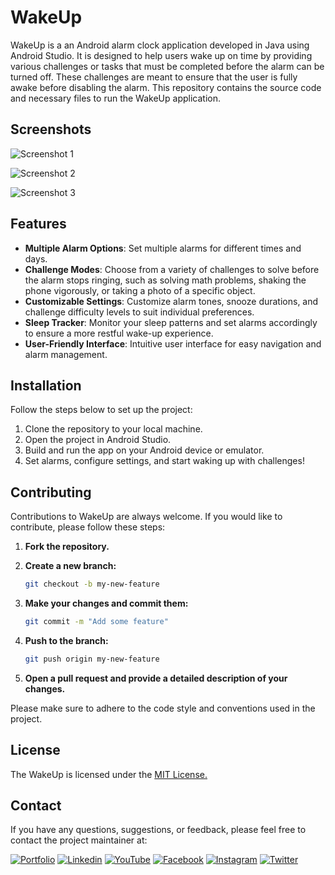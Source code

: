 # WakeUp

WakeUp is a an Android alarm clock application developed in Java using Android Studio. It is designed to help users wake up on time by providing various challenges or tasks that must be completed before the alarm can be turned off. These challenges are meant to ensure that the user is fully awake before disabling the alarm. This repository contains the source code and necessary files to run the WakeUp application.

## Screenshots

![Screenshot 1](screenshots/screenshot1.jpeg)

![Screenshot 2](screenshots/screenshot2.jpeg)

![Screenshot 3](screenshots/screenshot3.jpeg)

## Features

- **Multiple Alarm Options**: Set multiple alarms for different times and days.
- **Challenge Modes**: Choose from a variety of challenges to solve before the alarm stops ringing, such as solving math problems, shaking the phone vigorously, or taking a photo of a specific object.
- **Customizable Settings**: Customize alarm tones, snooze durations, and challenge difficulty levels to suit individual preferences.
- **Sleep Tracker**: Monitor your sleep patterns and set alarms accordingly to ensure a more restful wake-up experience.
- **User-Friendly Interface**: Intuitive user interface for easy navigation and alarm management.

## Installation

Follow the steps below to set up the project:

1. Clone the repository to your local machine.
2. Open the project in Android Studio.
3. Build and run the app on your Android device or emulator.
4. Set alarms, configure settings, and start waking up with challenges!

## Contributing

Contributions to WakeUp are always welcome. If you would like to contribute, please follow these steps:

1. **Fork the repository.**
2. **Create a new branch:**

    ```bash
    git checkout -b my-new-feature
    ```

3. **Make your changes and commit them:**

    ```bash
    git commit -m "Add some feature"
    ```

4. **Push to the branch:**

    ```bash
    git push origin my-new-feature
    ```

5. **Open a pull request and provide a detailed description of your changes.**

Please make sure to adhere to the code style and conventions used in the project.

## License

The WakeUp is licensed under the [MIT License.](https://choosealicense.com/licenses/mit/)
## Contact

If you have any questions, suggestions, or feedback, please feel free to contact the project maintainer at:

[![Portfolio](https://img.shields.io/badge/my_portfolio-000?style=for-the-badge&logo=ko-fi&logoColor=white)](https://portfolio.codewithdt.com/)
[![Linkedin](https://img.shields.io/badge/linkedin-0A66C2?style=for-the-badge&logo=linkedin&logoColor=white)](https://www.linkedin.com/in/dduythai/)
[![YouTube](https://img.shields.io/badge/YouTube-%23FF0000.svg?style=for-the-badge&logo=YouTube&logoColor=white)](https://www.youtube.com/@codewithdt)
[![Facebook](https://img.shields.io/badge/Facebook-1877F2?style=for-the-badge&logo=facebook&logoColor=white)](https://www.facebook.com/duythai.ddt/)
[![Instagram](https://img.shields.io/badge/Instagram-%23E4405F.svg?style=for-the-badge&logo=Instagram&logoColor=white)](https://www.instagram.com/dduy_thai/)
[![Twitter](https://img.shields.io/badge/twitter-1DA1F2?style=for-the-badge&logo=twitter&logoColor=white)](https://twitter.com/codewithdt)

 
